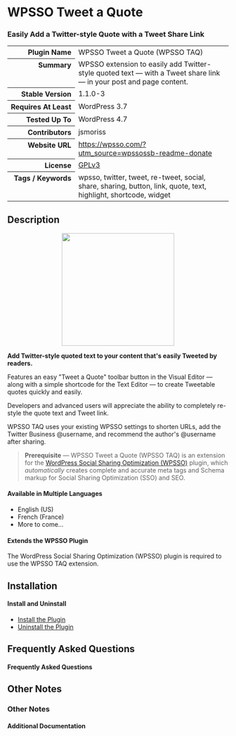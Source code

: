 <h1>WPSSO Tweet a Quote</h1><h3>Easily Add a Twitter-style Quote with a Tweet Share Link</h3>

<table>
<tr><th align="right" valign="top" nowrap>Plugin Name</th><td>WPSSO Tweet a Quote (WPSSO TAQ)</td></tr>
<tr><th align="right" valign="top" nowrap>Summary</th><td>WPSSO extension to easily add Twitter-style quoted text &mdash; with a Tweet share link &mdash; in your post and page content.</td></tr>
<tr><th align="right" valign="top" nowrap>Stable Version</th><td>1.1.0-3</td></tr>
<tr><th align="right" valign="top" nowrap>Requires At Least</th><td>WordPress 3.7</td></tr>
<tr><th align="right" valign="top" nowrap>Tested Up To</th><td>WordPress 4.7</td></tr>
<tr><th align="right" valign="top" nowrap>Contributors</th><td>jsmoriss</td></tr>
<tr><th align="right" valign="top" nowrap>Website URL</th><td><a href="https://wpsso.com/?utm_source=wpssossb-readme-donate">https://wpsso.com/?utm_source=wpssossb-readme-donate</a></td></tr>
<tr><th align="right" valign="top" nowrap>License</th><td><a href="https://www.gnu.org/licenses/gpl.txt">GPLv3</a></td></tr>
<tr><th align="right" valign="top" nowrap>Tags / Keywords</th><td>wpsso, twitter, tweet, re-tweet, social, share, sharing, button, link, quote, text, highlight, shortcode, widget</td></tr>
</table>

<h2>Description</h2>

<p align="center"><img src="https://surniaulula.github.io/wpsso-tweet-a-quote/assets/icon-256x256.png" width="256" height="256" /></p><p><strong>Add Twitter-style quoted text to your content that's easily Tweeted by readers.</strong></p>

<p>Features an easy "Tweet a Quote" toolbar button in the Visual Editor &mdash; along with a simple shortcode for the Text Editor &mdash; to create Tweetable quotes quickly and easily.</p>

<p>Developers and advanced users will appreciate the ability to completely re-style the quote text and Tweet link.</p>

<p>WPSSO TAQ uses your existing WPSSO settings to shorten URLs, add the Twitter Business @username, and recommend the author's @username after sharing.</p>

<blockquote>
<p><strong>Prerequisite</strong> &mdash; WPSSO Tweet a Quote (WPSSO TAQ) is an extension for the <a href="https://wordpress.org/plugins/wpsso/">WordPress Social Sharing Optimization (WPSSO)</a> plugin, which <em>automatically</em> creates complete and accurate meta tags and Schema markup for Social Sharing Optimization (SSO) and SEO.</p>
</blockquote>

<h4>Available in Multiple Languages</h4>

<ul>
<li>English (US)</li>
<li>French (France)</li>
<li>More to come...</li>
</ul>

<h4>Extends the WPSSO Plugin</h4>

<p>The WordPress Social Sharing Optimization (WPSSO) plugin is required to use the WPSSO TAQ extension.</p>


<h2>Installation</h2>

<h4>Install and Uninstall</h4>

<ul>
<li><a href="https://wpsso.com/codex/plugins/wpsso-tweet-a-quote/installation/install-the-plugin/">Install the Plugin</a></li>
<li><a href="https://wpsso.com/codex/plugins/wpsso-tweet-a-quote/installation/uninstall-the-plugin/">Uninstall the Plugin</a></li>
</ul>


<h2>Frequently Asked Questions</h2>

<h4>Frequently Asked Questions</h4>


<h2>Other Notes</h2>

<h3>Other Notes</h3>
<h4>Additional Documentation</h4>


